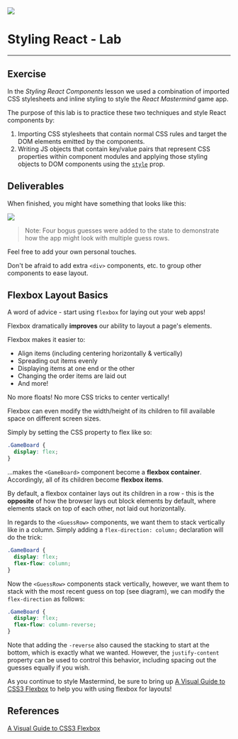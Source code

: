 <img src="https://i.imgur.com/fx2orT2.png">

# Styling React - Lab
---

## Exercise

In the _Styling React Components_ lesson we used a combination of imported CSS stylesheets and inline styling to style the _React Mastermind_ game app.

The purpose of this lab is to practice these two techniques and style React components by:

1. Importing CSS stylesheets that contain normal CSS rules and target the DOM elements emitted by the components.
2. Writing JS objects that contain key/value pairs that represent CSS properties within component modules and applying those styling objects to DOM components using the [`style`](https://facebook.github.io/react/docs/dom-elements.html#style) prop.

## Deliverables

When finished, you might have something that looks like this:

<img src="https://i.imgur.com/9CyR3WO.png">

>Note: Four bogus guesses were added to the state to demonstrate how the app might look with multiple guess rows. 

Feel free to add your own personal touches.

Don't be afraid to add extra `<div>` components, etc. to group other components to ease layout.

## Flexbox Layout Basics

A word of advice - start using `flexbox` for laying out your web apps!

Flexbox dramatically **improves** our ability to layout a page's elements.

Flexbox makes it easier to:

- Align items (including centering horizontally & vertically)
- Spreading out items evenly
- Displaying items at one end or the other
- Changing the order items are laid out
- And more!


No more floats! No more CSS tricks to center vertically!

Flexbox can even modify the width/height of its children to fill available space on different screen sizes.

Simply by setting the CSS property to flex like so:

```css
.GameBoard {
  display: flex;
}
```

...makes the `<GameBoard>` component become a **flexbox container**. Accordingly, all of its children become **flexbox items**.

By default, a flexbox container lays out its children in a row - this is the **opposite** of how the browser lays out block elements by default, where elements stack on top of each other, not laid out horizontally.

In regards to the `<GuessRow>` components, we want them to stack vertically like in a column. Simply adding a `flex-direction: column;` declaration will do the trick:

```css
.GameBoard {
  display: flex;
  flex-flow: column;
}
```

Now the `<GuessRow>` components stack vertically, however, we want them to stack with the most recent guess on top (see diagram), we can modify the `flex-direction` as follows:

```css
.GameBoard {
  display: flex;
  flex-flow: column-reverse;
}
```

Note that adding the `-reverse` also caused the stacking to start at the bottom, which is exactly what we wanted. However, the `justify-content` property can be used to control this behavior, including spacing out the guesses equally if you wish.

As you continue to style Mastermind, be sure to bring up [A Visual Guide to CSS3 Flexbox](https://scotch.io/tutorials/a-visual-guide-to-css3-flexbox-properties?utm_content=bufferbb7b2&utm_medium=social&utm_source=twitter.com&utm_campaign=buffer#comments-section) to help you with using flexbox for layouts! 

## References

[A Visual Guide to CSS3 Flexbox](https://scotch.io/tutorials/a-visual-guide-to-css3-flexbox-properties?utm_content=bufferbb7b2&utm_medium=social&utm_source=twitter.com&utm_campaign=buffer#comments-section)






